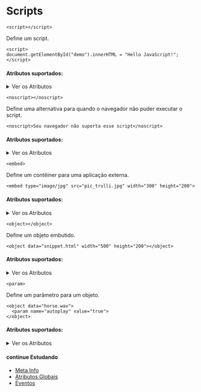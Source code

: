 # Scripts 
`<script></script>`

Define um script.

	<script>
	document.getElementById("demo").innerHTML = "Hello JavaScript!";
	</script>

#### Atributos suportados:
<details>
	<summary>Ver os Atributos</summary>
		- Atributos Globais;
		- Eventos;
		- async;
		- crossorigin;
		- defer;
		- integrity;
		- nomodule;
		- referrerpolicy;
		- src;
		- type;
</details>

`<noscript></noscript>`

Define uma alternativa para quando o navegador não puder executar o script.

	<noscript>Seu navegador não suporta esse script</noscript>

#### Atributos suportados:
<details>
	<summary>Ver os Atributos</summary>
	- Atributos Globais;
	- Eventos;
</details>

`<embed>`

Define um contêiner para uma aplicação externa.

	<embed type="image/jpg" src="pic_trulli.jpg" width="300" height="200">

#### Atributos suportados:
<details>
	<summary>Ver os Atributos</summary>
		- Atributos Globais;
		- Eventos;
		- height;
		- src;
		- type;
		- width;
</details>

`<object></object>`

Define um objeto embutido.

	<object data="snippet.html" width="500" height="200"></object>

#### Atributos suportados:
<details>
	<summary>Ver os Atributos</summary>
		- Atributos Globais;
		- Eventos;
		- data;
		- form;
		- height;
		- name;
		- type;
		- typemustmatch;
		- usemap;
		- width;
</details>

`<param>`

Define um parâmetro para um objeto.

	<object data="horse.wav">
	  <param name="autoplay" value="true">
	</object>

#### Atributos suportados:
<details>
	<summary>Ver os Atributos</summary>
		- Atributos Globais;
		- Eventos;
		- name;
		- value;
</details>

#### continue Estudando
- <a href="https://github.com/wesleybertipaglia/html-para-iniciantes/blob/main/12.%20Meta%20Info.md">Meta Info</a>
- <a href="https://github.com/wesleybertipaglia/html-para-iniciantes/blob/main/Atributos%20Globais.md">Atributos Globais</a>
- <a href="https://github.com/wesleybertipaglia/html-para-iniciantes/blob/main/Eventos.md">Eventos</a>
